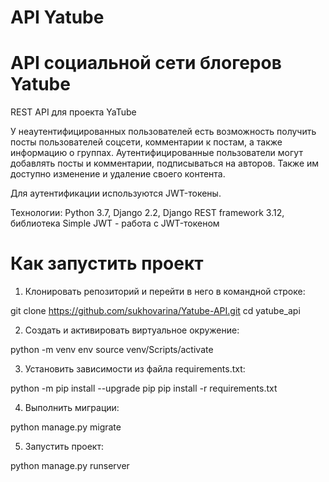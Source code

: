 # API Yatube

# API социальной сети блогеров Yatube

REST API для проекта YaTube

У неаутентифицированных пользователей есть возможность получить посты пользователей соцсети, комментарии к постам, а также информацию о группах. Аутентифицированные пользователи могут добавлять посты и комментарии, подписываться на авторов. Также им доступно изменение и удаление своего контента.

Для аутентификации используются JWT-токены.

Технологии:
Python 3.7, Django 2.2, Django REST framework 3.12, библиотека Simple JWT - работа с JWT-токеном

# Как запустить проект
1. Клонировать репозиторий и перейти в него в командной строке:

git clone https://github.com/sukhovarina/Yatube-API.git
cd yatube_api

2. Cоздать и активировать виртуальное окружение:

python -m venv env
source venv/Scripts/activate

3. Установить зависимости из файла requirements.txt:

python -m pip install --upgrade pip
pip install -r requirements.txt

4. Выполнить миграции:

python manage.py migrate

5. Запустить проект:

python manage.py runserver
